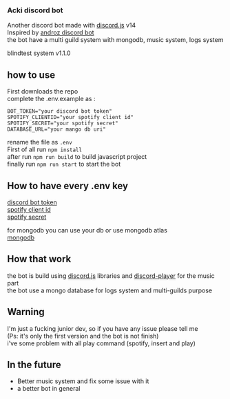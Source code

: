 ### Acki discord bot

Another discord bot made with [discord.js](https://github.com/discordjs/discord.js) v14 <br>
Inspired by [androz discord bot](https://github.com/Androz2091/discord-music-bot) <br>
the bot have a multi guild system with mongodb, music system, logs system <br>

blindtest system v1.1.0 <br>

## how to use

First downloads the repo <br>
complete the .env.example as :

```
BOT_TOKEN="your discord bot token"
SPOTIFY_CLIENTID="your spotify client id"
SPOTIFY_SECRET="your spotify secret"
DATABASE_URL="your mango db uri"
```

rename the file as `.env` <br>
First of all run `npm install` <br>
after run `npm run build` to build javascript project <br>
finally run `npm run start` to start the bot <br>

## How to have every .env key
[discord bot token](https://discord.com/developers/applications) <br>
[spotify client id](https://developer.spotify.com/dashboard) <br>
[spotify secret](https://developer.spotify.com/dashboard) <br>

for mongodb you can use your db or use mongodb atlas <br>
[mongodb](https://www.mongodb.com/fr-fr) <br>

## How that work
the bot is build using [discord.js](https://github.com/discordjs/discord.js) libraries and [discord-player](https://github.com/Androz2091/discord-player) for the music part <br>
the bot use a mongo database for logs system and multi-guilds purpose <br>


## Warning
I'm just a fucking junior dev, so if you have any issue please tell me <br>
(Ps: it's only the first version and the bot is not finish) <br>
i've some problem with all play command (spotify, insert and play) <br>


## In the future
* Better music system and fix some issue with it
* a better bot in general